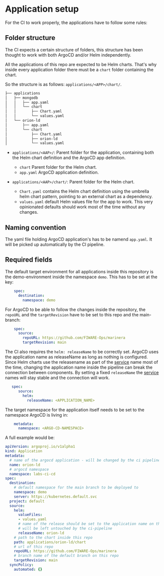 # Application setup

For the CI to work properly, the applications have to follow some rules:

## Folder structure

The CI expects a certain structure of folders, this structure has been thought to work with both ArgoCD and/or Helm
independently.

All the applications of this repo are expected to be Helm charts. That's why inside every application folder there must be a
`chart` folder containing the chart.

So the structure is as follows: `applications/<APP>/chart/`.
```bash                                                                                                               
├── applications                                                                                                
│   ├── mongodb
│   │   ├── app.yaml
│   │   └── chart
│   │       ├── Chart.yaml
│   │       └── values.yaml
│   └── orion-ld
│       ├── app.yaml
│       └── chart
│           ├── Chart.yaml
│           ├── orion-ld
│           └── values.yaml
```

* `applications/<AAP>/`: Parent folder for the application, containing both the Helm chart definition and the ArgoCD app definition.
  * `chart` Parent folder for the Helm chart.
  * `app.yaml` ArgoCD application definition.


* `applications/<AAP>/chart/`: Parent folder for the Helm chart.
  * `Chart.yaml` contains the Helm chart definition using the umbrella helm chart pattern, pointing to an external chart as a dependency.
  * `values.yaml` default Helm values file for the app to work. This very opinionated defaults should work most of the time without any changes.

## Naming convention

The yaml file holding ArgoCD application's has to be namend  ```app.yaml```. It will be picked up automatically by the CI pipeline.


## Required fields

The default target environment for all applications inside this repository is the demo-environment inside the namespace ```demo```. This has to be set at the key:
```yaml
    spec:
      destination:
        namespace: demo
```

For ArgoCD to be able to follow the changes inside the repository, the ```repoURL``` and the ```targetRevision``` have to be set to this repo and the main-branch:
```yaml
    spec:
      source:
        repoURL: https://github.com/FIWARE-Ops/marinera
        targetRevision: main    
```

The CI also requires the ```helm: releaseName``` to be correctly set. ArgoCD uses the application name as releaseName as long as nothing is configured. Since Helm charts use the releasename as part of the  [service](https://kubernetes.io/docs/concepts/services-networking/service/) name most of the time, changing the application name inside the pipeline can break the connection between components. By setting a fixed ```releaseName``` the [service](https://kubernetes.io/docs/concepts/services-networking/service/) names will stay stable and the connection will work.
```yaml
   spec:
      source:
        helm:
          releaseName: <APPLICATION_NAME>
```

The target namespace for the application itself needs to be set to the namespace ArgoCD is living in:
```yaml
    metadata:
      namespace: <ARGO-CD-NAMESPACE>
```

A full example would be:
```yaml
apiVersion: argoproj.io/v1alpha1
kind: Application
metadata:
  # name of the argocd application - will be changed by the ci pipeline according to the # branch name - f.e. feature-1-orion-ld
  name: orion-ld
  # argocd namespace 
  namespace: labs-ci-cd
spec:
  destination:
    # default namespace for the main branch to be deployed to
    namespace: demo
    server: https://kubernetes.default.svc
  project: default
  source:
    helm:
      valueFiles:
      - values.yaml
      # name of the release should be set to the application name on the main branch. 
      # will be left untouched by the ci-pipeline
      releaseName: orion-ld
    # path to the chart inside this repo
    path: applications/orion-ld/chart
    # url of this repo
    repoURL: https://github.com/FIWARE-Ops/marinera
    # branch name of the default branch on this repo
    targetRevision: main
  syncPolicy:
    automated: {}
```